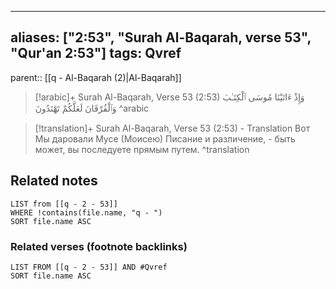 
---
aliases: ["2:53", "Surah Al-Baqarah, verse 53", "Qur'an 2:53"]
tags: Qvref
---

parent:: [[q - Al-Baqarah (2)|Al-Baqarah]]

> [!arabic]+ Surah Al-Baqarah, Verse 53 (2:53)
> <span class="quran-arabic">وَإِذْ ءَاتَيْنَا مُوسَى ٱلْكِتَـٰبَ وَٱلْفُرْقَانَ لَعَلَّكُمْ تَهْتَدُونَ</span>
^arabic

> [!translation]+ Surah Al-Baqarah, Verse 53 (2:53) - Translation
> Вот Мы даровали Мусе (Моисею) Писание и различение, - быть может, вы последуете прямым путем.
^translation



## Related notes
```dataview
LIST from [[q - 2 - 53]]
WHERE !contains(file.name, "q - ")
SORT file.name ASC
```

### Related verses (footnote backlinks)
```dataview
LIST FROM [[q - 2 - 53]] AND #Qvref
SORT file.name ASC
```

